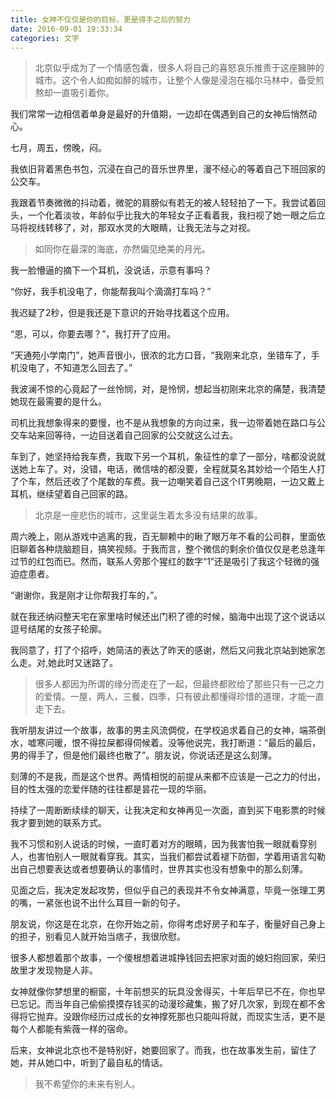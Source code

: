 ```yaml
---
title: 女神不仅仅是你的目标，更是得手之后的努力
date: 2016-09-01 19:33:34
categories: 文字
---
```

>北京似乎成为了一个情感包囊，很多人将自己的喜怒哀乐推责于这座臃肿的城市。这个令人如痴如醉的城市，让整个人像是浸泡在福尔马林中，备受煎熬却一直吸引着你。

我们常常一边相信着单身是最好的升值期，一边却在偶遇到自己的女神后悄然动心。

七月，周五，傍晚，闷。

我依旧背着黑色书包，沉浸在自己的音乐世界里，漫不经心的等着自己下班回家的公交车。

我跟着节奏微微的抖动着，微驼的肩膀似有若无的被人轻轻拍了一下。我尝试着回头，一个化着淡妆，年龄似乎比我大的年轻女子正看着我，我扫视了她一眼之后立马将视线转移了，对，那双水灵的大眼睛，让我无法与之对视。

>如同你在最深的海底，亦然偏见绝美的月光。

<!--more-->

我一脸懵逼的摘下一个耳机，没说话，示意有事吗？

“你好，我手机没电了，你能帮我叫个滴滴打车吗？”

我迟疑了2秒，但是我还是下意识的开始寻找着这个应用。

“恩，可以，你要去哪？”，我打开了应用。

“天通苑小学南门”，她声音很小，很浓的北方口音，“我刚来北京，坐错车了，手机没电了，不知道怎么回去了。”

我波澜不惊的心竟起了一丝怜悯，对，是怜悯，想起当初刚来北京的痛楚，我清楚她现在最需要的是什么。

司机比我想象得来的要慢，也不是从我想象的方向过来，我一边带着她在路口与公交车站来回等待，一边目送着自己回家的公交就这么过去。

车到了，她坚持给我车费，我取下另一个耳机，象征性的拿了一部分，啥都没说就送她上车了。对，没错，电话，微信啥的都没要，全程就莫名其妙给一个陌生人打了个车，然后还收了个尾数的车费。我一边嘲笑着自己这个IT男晚期，一边又戴上耳机，继续望着自己回家的路。

>北京是一座悲伤的城市，这里诞生着太多没有结果的故事。

周六晚上，刚从游戏中逃离的我，百无聊赖中的瞅了眼万年不看的公司群，里面依旧聊着各种烧脑题目，搞笑视频。于我而言，整个微信的剩余价值仅仅是老总逢年过节的红包而已。然而，联系人旁那个猩红的数字“1”还是吸引了我这个轻微的强迫症患者。

“谢谢你，我是刚才让你帮我打车的，”。

就在我还纳闷整天宅在家里啥时候还出门积了德的时候，脑海中出现了这个说话以逗号结尾的女孩子轮廓。

我同意了，打了个招呼，她简洁的表达了昨天的感谢，然后又问我北京站到她家怎么走。对,她此时又迷路了。

>很多人都因为所谓的缘分而走在了一起，但最终都败给了那些只有一己之力的爱情。一屋，两人，三餐，四季，只有彼此都懂得珍惜的道理，才能一直走下去。

我听朋友讲过一个故事，故事的男主风流倜傥，在学校追求着自己的女神，端茶倒水，嘘寒问暖，恨不得拉屎都得伺候着。没等他说完，我打断道：“最后的最后，男的得手了，但是他们最终也散了”。朋友说，你说话还是这么刻薄。

刻薄的不是我，而是这个世界。两情相悦的前提从来都不应该是一己之力的付出，目的性太强的恋爱伴随的往往都是昙花一现的华丽。

持续了一周断断续续的聊天，让我决定和女神再见一次面，直到买下电影票的时候我才要到她的联系方式。

我不习惯和别人说话的时候，一直盯着对方的眼睛，因为我害怕我一眼就看穿别人，也害怕别人一眼就看穿我。其实，当我们都尝试着褪下防御，学着用语言勾勒出自己想要表达或者想要确认的事情时，世界其实也没有想象中的那么刻薄。

见面之后，我决定发起攻势，但似乎自己的表现并不令女神满意，毕竟一张理工男的嘴，一紧张也说不出什么耳目一新的句子。

朋友说，你这是在北京，在你开始之前，你得考虑好房子和车子，衡量好自己身上的担子，别看见人就开始当痞子，我很欣慰。

很多人都想着那个故事，一个傻根想着进城挣钱回去把家对面的媳妇抱回家，荣归故里才发现物是人非。

女神就像你梦想里的橱窗，十年前想买的玩具没舍得买，十年后早已不在，你也早已忘记。而当年自己偷偷摸摸存钱买的动漫珍藏集，搬了好几次家，到现在都不舍得将它抛弃。没跟你经历过成长的女神撑死那也只能叫将就，而现实生活，更不是每个人都能有紫薇一样的宿命。

后来，女神说北京也不是特别好，她要回家了。而我，也在故事发生前，留住了她，并从她口中，听到了最自私的情话。

>我不希望你的未来有别人。